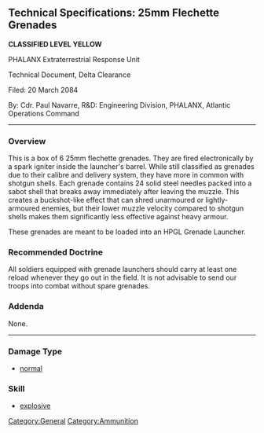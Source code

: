 ## Technical Specifications: 25mm Flechette Grenades

**CLASSIFIED LEVEL YELLOW**

PHALANX Extraterrestrial Response Unit

Technical Document, Delta Clearance

Filed: 20 March 2084

By: Cdr. Paul Navarre, R&D: Engineering Division, PHALANX, Atlantic
Operations Command

------------------------------------------------------------------------

### Overview

This is a box of 6 25mm flechette grenades. They are fired
electronically by a spark igniter inside the launcher's barrel. While
still classified as grenades due to their calibre and delivery system,
they have more in common with shotgun shells. Each grenade contains 24
solid steel needles packed into a sabot shell that breaks away
immediately after leaving the muzzle. This creates a buckshot-like
effect that can shred unarmoured or lightly-armoured enemies, but their
lower muzzle velocity compared to shotgun shells makes them
significantly less effective against heavy armour.

These grenades are meant to be loaded into an HPGL Grenade Launcher.

### Recommended Doctrine

All soldiers equipped with grenade launchers should carry at least one
reload whenever they go out in the field. It is not advisable to send
our troops into combat without spare grenades.

### Addenda

None.

------------------------------------------------------------------------

### Damage Type

- [normal](Damage/normal "wikilink")

### Skill

- [explosive](Skills/explosive "wikilink")

[Category:General](Category:General "wikilink")
[Category:Ammunition](Category:Ammunition "wikilink")